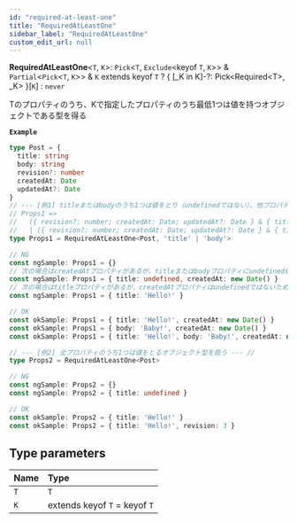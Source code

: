 ```yaml
---
id: "required-at-least-one"
title: "RequiredAtLeastOne"
sidebar_label: "RequiredAtLeastOne"
custom_edit_url: null
---
```


**RequiredAtLeastOne**\<`T`, `K`\>: `Pick`\<`T`, `Exclude`\<keyof `T`, `K`\>\> & `Partial`\<`Pick`\<`T`, `K`\>\> & `K` extends keyof `T` ? \{ [\_K in K]-?: Pick\<Required\<T\>, \_K\> \}[`K`] : `never`

Tのプロパティのうち、Kで指定したプロパティのうち最低1つは値を持つオブジェクトである型を得る

**`Example`**

```ts
type Post = {
  title: string
  body: string
  revision?: number
  createdAt: Date
  updatedAt?: Date
}
// --- [例1] titleまたはbodyのうち1つは値をとり（undefinedではない）、他プロパティは既存の型に従うオブジェクト型を扱う --- //
// Props1 =>
//   ({ revision?: number; createdAt: Date; updatedAt?: Date } & { title?: string; body?: string } & { title: string })
//   | ({ revision?: number; createdAt: Date; updatedAt?: Date } & { title?: string; body?: string } & { body: string })
type Props1 = RequiredAtLeastOne<Post, 'title' | 'body'>

// NG
const ngSample: Props1 = {}
// 次の場合はcreatedAtプロパティがあるが、titleまたはbodyプロパティにundefined値以外があてられていないためエラー
const ngSample: Props1 = { title: undefined, createdAt: new Date() }
// 次の場合はtitleプロパティがあるが、createdAtプロパティはundefinedではないためエラー
const ngSample: Props1 = { title: 'Hello!' }

// OK
const okSample: Props1 = { title: 'Hello!', createdAt: new Date() }
const okSample: Props1 = { body: 'Baby!', createdAt: new Date() }
const okSample: Props1 = { title: 'Hello!', body: 'Baby!', createdAt: new Date() }

// --- [例2] 全プロパティのうち1つは値をとるオブジェクト型を扱う --- //
type Props2 = RequiredAtLeastOne<Post>

// NG
const ngSample: Props2 = {}
const ngSample: Props2 = { title: undefined }

// OK
const okSample: Props2 = { title: 'Hello!' }
const okSample: Props2 = { title: 'Hello!', revision: 3 }
```

## Type parameters

| Name | Type |
| :------ | :------ |
| `T` | `T` |
| `K` | extends keyof `T` = keyof `T` |
